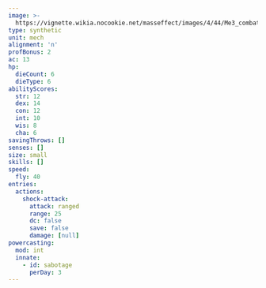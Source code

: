 ```yaml
---
image: >-
  https://vignette.wikia.nocookie.net/masseffect/images/4/44/Me3_combat_drone.png/revision/latest/scale-to-width-down/480?cb=20120720164039
type: synthetic
unit: mech
alignment: 'n'
profBonus: 2
ac: 13
hp:
  dieCount: 6
  dieType: 6
abilityScores:
  str: 12
  dex: 14
  con: 12
  int: 10
  wis: 8
  cha: 6
savingThrows: []
senses: []
size: small
skills: []
speed:
  fly: 40
entries:
  actions:
    shock-attack:
      attack: ranged
      range: 25
      dc: false
      save: false
      damage: [null]
powercasting:
  mod: int
  innate:
    - id: sabotage
      perDay: 3
---
```

